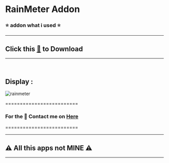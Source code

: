 # RainMeter Addon

### ⭐ addon what i used ⭐
--------------------------------
## Click this [🥑](https://github.com/VfvRizky/MyKit-Desktop/blob/main/Screen/Rain%20Meter%20Screen/RainMeter.zip) to Download
--------------------------------
</br>


## Display :


![rainmeter](https://user-images.githubusercontent.com/73746365/156152010-9907fe0e-78ea-48c4-bb92-8c18f3688474.JPG)



=========================
### For the 🔐 Contact me on [Here](https://vfvrizky.my.id)
=========================

--------------------------------
## ⚠️ All this apps not MINE ⚠️
--------------------------------
